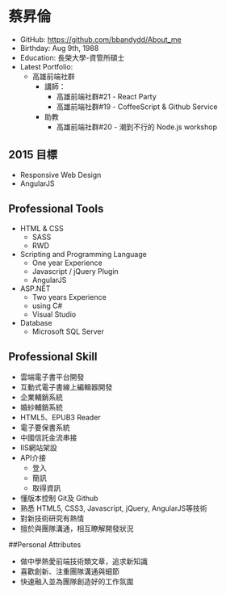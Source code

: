 # 蔡昇倫

- GitHub: https://github.com/bbandydd/About_me
- Birthday: Aug 9th, 1988
- Education: 長榮大學-資管所碩士 
- Latest Portfolio:
	- 高雄前端社群
		- 講師：
			- 高雄前端社群#21 - React Party
			- 高雄前端社群#19 - CoffeeScript & Github Service
		- 助教
			- 高雄前端社群#20 - 潮到不行的 Node.js workshop

## 2015 目標

- Responsive Web Design
- AngularJS

## Professional Tools

- HTML & CSS
	- SASS
	- RWD
- Scripting and Programming Language
	- One year Experience
	- Javascript / jQuery Plugin
	- AngularJS
- ASP.NET
	- Two years Experience
	- using C#
	- Visual Studio
- Database
	- Microsoft SQL Server

## Professional Skill

- 雲端電子書平台開發
- 互動式電子書線上編輯器開發
- 企業輔銷系統
- 婚紗輔銷系統
- HTML5、EPUB3 Reader
- 電子要保書系統
- 中國信託金流串接
- IIS網站架設
- API介接
	- 登入
	- 簡訊
	- 取得資訊
- 懂版本控制 Git及 Github
- 熟悉 HTML5, CSS3, Javascript, jQuery, AngularJS等技術
- 對新技術研究有熱情
- 擅於與團隊溝通，相互瞭解開發狀況

##Personal Attributes
	
- 做中學熱愛前端技術類文章，追求新知識
- 喜歡創新、注重團隊溝通與細節
- 快速融入並為團隊創造好的工作氛圍